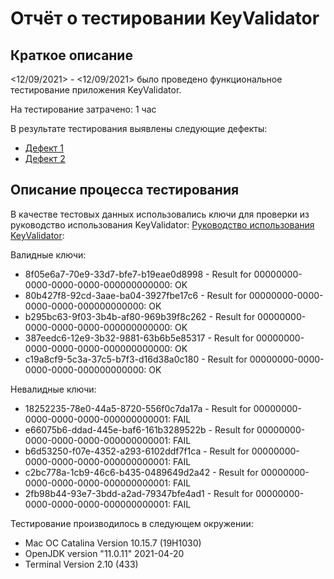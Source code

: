 # Отчёт о тестировании KeyValidator

## Краткое описание

<12/09/2021> - <12/09/2021> было проведено функциональное тестирование приложения KeyValidator.

На тестирование затрачено: 1 час

В результате тестирования выявлены следующие дефекты:
* [Дефект 1](https://github.com/KseniaShepherd/KeyValidator/issues/1)
* [Дефект 2](https://github.com/KseniaShepherd/KeyValidator/issues/2)


## Описание процесса тестирования

В качестве тестовых данных использовались ключи для проверки из руководство использования KeyValidator: [Руководство использования KeyValidator](https://github.com/netology-code/javaqa-homeworks/blob/master/intro/user-manual.md):

Валидные ключи:

* 8f05e6a7-70e9-33d7-bfe7-b19eae0d8998 - Result for 00000000-0000-0000-0000-000000000000: OK
* 80b427f8-92cd-3aae-ba04-3927fbe17c6 - Result for 00000000-0000-0000-0000-000000000000: OK
* b295bc63-9f03-3b4b-af80-969b39f8c262 - Result for 00000000-0000-0000-0000-000000000000: OK
* 387eedc6-12e9-3b32-9881-63b6b5e85317 - Result for 00000000-0000-0000-0000-000000000000: OK
* c19a8cf9-5c3a-37c5-b7f3-d16d38a0c180 - Result for 00000000-0000-0000-0000-000000000000: OK

Невалидные ключи:

* 18252235-78e0-44a5-8720-556f0c7da17a - Result for 00000000-0000-0000-0000-000000000001: FAIL
* e66075b6-ddad-445e-baf6-161b3289522b - Result for 00000000-0000-0000-0000-000000000001: FAIL
* b6d53250-f07e-4352-a293-6102ddf7f1ca - Result for 00000000-0000-0000-0000-000000000001: FAIL
* c2bc778a-1cb9-46c6-b435-0489649d2a42 - Result for 00000000-0000-0000-0000-000000000001: FAIL
* 2fb98b44-93e7-3bdd-a2ad-79347bfe4ad1 - Result for 00000000-0000-0000-0000-000000000001: FAIL


Тестирование производилось в следующем окружении:
* Mac OC Catalina Version 10.15.7 (19H1030)
* OpenJDK version "11.0.11" 2021-04-20
* Terminal Version 2.10 (433)

